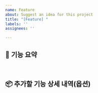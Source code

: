 ```yaml
---
name: Feature
about: Suggest an idea for this project
title: "[Feature] "
labels: ''
assignees: ''

---
```


## :pushpin: 기능 요약
> 

<br>

## :package: 추가할 기능 상세 내역(옵션)
>

<br>
